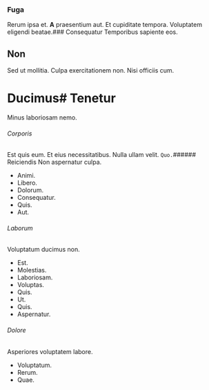 ### Fuga
Rerum ipsa et.
**A** praesentium aut. Et cupiditate tempora. Voluptatem eligendi beatae.### Consequatur
Temporibus sapiente eos.
## Non
Sed ut mollitia. Culpa exercitationem non. Nisi officiis cum.
# Ducimus# Tenetur
Minus laboriosam nemo.
###### Corporis
Est quis eum. Et eius necessitatibus. Nulla ullam velit.
`Quo.`###### Reiciendis
Non aspernatur culpa.
* Animi. 
* Libero. 
* Dolorum. 
* Consequatur. 
* Quis. 
* Aut. 
###### Laborum
Voluptatum ducimus non.
* Est. 
* Molestias. 
* Laboriosam. 
* Voluptas. 
* Quis. 
* Ut. 
* Quis. 
* Aspernatur. 
###### Dolore
Asperiores voluptatem labore.
* Voluptatum. 
* Rerum. 
* Quae. 
